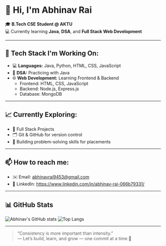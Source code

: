 # 👋 Hi, I'm Abhinav Rai

🎓 **B.Tech CSE Student @ AKTU**  
💻 Currently learning **Java**, **DSA**, and **Full Stack Web Development**

---

## 🚀 Tech Stack I'm Working On:

- 💻 **Languages:** Java, Python, HTML, CSS, JavaScript
- 🧠 **DSA:** Practicing with Java
- 🌐 **Web Development:** Learning Frontend & Backend
    - Frontend: HTML, CSS, JavaScript
    - Backend: Node.js, Express.js
    - Database: MongoDB

---

## 📈 Currently Exploring:
- 🔧 Full Stack Projects
- 🗂️ Git & GitHub for version control
- 🌱 Building problem-solving skills for placements

---

## 📫 How to reach me:
- ✉️ Email: abhinavrai9453@gmail.com
- 💼 LinkedIn: https://www.linkedin.com/in/abhinav-rai-066b79331/

---

## 📊 GitHub Stats
![Abhinav's GitHub stats](https://github-readme-stats.vercel.app/api?username=abhi9rai&show_icons=true&theme=github_dark)
![Top Langs](https://github-readme-stats.vercel.app/api/top-langs/?username=abhi9rai&layout=compact&theme=github_dark)

---

> “Consistency is more important than intensity.”  
> — Let’s build, learn, and grow — one commit at a time 🚀
